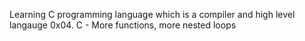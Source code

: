 Learning C programming language which is a compiler and high level langauge
0x04. C - More functions, more nested loops
